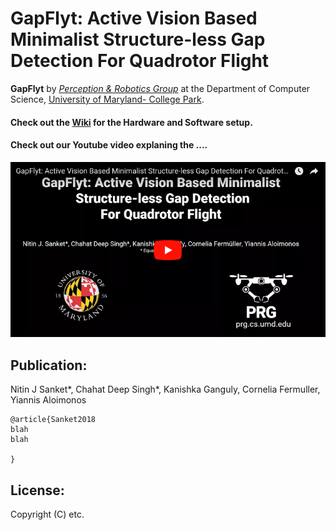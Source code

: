 # GapFlyt: Active Vision Based Minimalist Structure-less Gap Detection For Quadrotor Flight

**GapFlyt** by [_Perception & Robotics Group_](http://prg.cs.umd.edu) at the Department of Computer Science, [University of Maryland- College Park](https://www.umd.edu/).

#### Check out the [Wiki](wiki) for the Hardware and Software setup.

#### Check out our Youtube video explaning the ....
[![GapFlyt: Active Vision Based Minimalist Structure-less Gap Detection For Quadrotor Flight](img/thumbnail.png)](https://www.youtube.com/watch?v=FSSqB7ag04w)


## Publication:
Nitin J Sanket*, Chahat Deep Singh*, Kanishka Ganguly, Cornelia Fermuller, Yiannis Aloimonos
```
@article{Sanket2018
blah 
blah

}
```

## License:
Copyright (C) etc.
